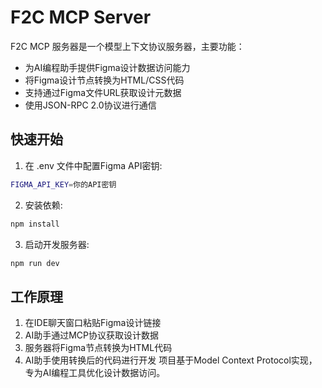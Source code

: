 # F2C MCP Server
F2C MCP 服务器是一个模型上下文协议服务器，主要功能：

- 为AI编程助手提供Figma设计数据访问能力
- 将Figma设计节点转换为HTML/CSS代码
- 支持通过Figma文件URL获取设计元数据
- 使用JSON-RPC 2.0协议进行通信
## 快速开始
1. 在 .env 文件中配置Figma API密钥:
```bash
FIGMA_API_KEY=你的API密钥
 ```

2. 安装依赖:
```bash
npm install
 ```

3. 启动开发服务器:
```bash
npm run dev
 ```

## 工作原理
1. 在IDE聊天窗口粘贴Figma设计链接
2. AI助手通过MCP协议获取设计数据
3. 服务器将Figma节点转换为HTML代码
4. AI助手使用转换后的代码进行开发
项目基于Model Context Protocol实现，专为AI编程工具优化设计数据访问。